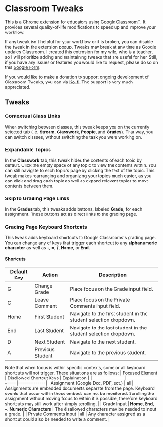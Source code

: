 # Classroom Tweaks
This is a [Chrome extension]() for educators using [Google Classroom™](https://edu.google.com/workspace-for-education/classroom/). It provides several quality-of-life modifications to speed up and improve your workflow. 

If any tweak isn't helpful for your workflow or it is broken, you can disable the tweak in the extension popup. Tweaks may break at any time as Google updates Classroom. I created this extension for my wife, who is a teacher, so I will prioritize adding and maintaining tweaks that are useful for her. Still, if you have any issues or features you would like to request, please do so on this [Google Form](https://docs.google.com/forms/d/e/1FAIpQLSc6i08Seb7Bcn4CMvtmoBXVAR39Oy3QI19gMT4wITD2FazuyQ/viewform?usp=sf_link).

If you would like to make a donation to support ongoing development of Classroom Tweaks, you can via [Ko-fi](). The support is very much appreciated.

## Tweaks
### Contextual Class Links
When switching between classes, this tweak keeps you on the currently selected tab (i.e. **Stream**, **Classwork**, **People**, and **Grades**). That way, you can switch classes, without switching the task you were working on.

### Expandable Topics
In the **Classwork** tab, this tweak hides the contents of each topic by default. Click the empty space of any topic to view the contents within. You can still navigate to each topic's page by clicking the text of the topic. This tweak makes rearranging and organizing your topics much easier, as you can click and drag each topic as well as expand relevant topics to move contents between them.

### Skip to Grading Page Links
In the **Grades** tab, this tweaks adds buttons, labeled **Grade**, for each assignment. These buttons act as direct links to the grading page.

### Grading Page Keyboard Shortcuts
This tweak adds keyboard shortcuts to Google Classrooms's grading page. You can change any of keys that trigger each shortcut to any **alphanumeric character** as well as **-**, **=**, **/**, **Home**, or **End**.

#### Shortcuts
| Default Key | Action | Description |
|-------------|--------|-------------|
| G | Change Grade | Place focus on the Grade input field. |
| C | Leave Comment | Place focus on the Private Comments input field. |
| Home | First Student | Navigate to the first student in the student selection dropdown. |
| End | Last Student | Navigate to the last student in  the student selection dropdown. |
| D | Next Student | Navigate to the next student. |
| A | Previous Student | Navigate to the previous student. |

Note that when focus is within specific contexts, some or all keyboard shortcuts will not trigger. These situations are as follows:
| Focused Element | Disallowed Shortcut Keys | Explaination |
|-----------------|----------------------|--------------|
| Assignment (Google Doc, PDF, ect.) | all | Assignments are embedded documents separate from the page. Keyboard events that occur within those embeds can not be monitored. Scrolling the assignment without moving focus to within it is possible, therefore keyboard shortcuts may still work after simply scrolling. |
| Grade Input | **Home**, **End**, **-**, **Numeric Characters** | The disallowed characters may be needed to input a grade. |
| Private Comments Input | all | Any character assigned as a shortcut could also be needed to write a comment. |
